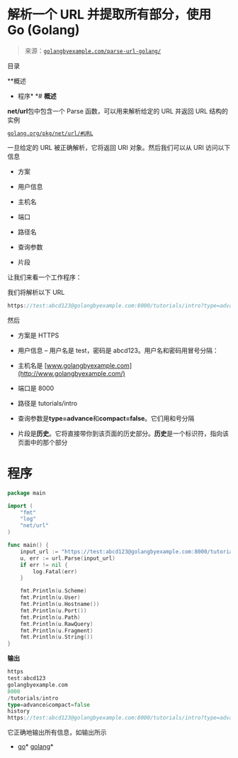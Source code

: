 <!--yml

分类：未分类

日期：2024-10-13 06:40:21

-->

# 解析一个 URL 并提取所有部分，使用 Go (Golang)

> 来源：[`golangbyexample.com/parse-url-golang/`](https://golangbyexample.com/parse-url-golang/)

目录

**概述

+   程序*  *# **概述**

**net/url**包中包含一个 Parse 函数，可以用来解析给定的 URL 并返回 URL 结构的实例

[`golang.org/pkg/net/url/#URL`](https://golang.org/pkg/net/url/#URL)

一旦给定的 URL 被正确解析，它将返回 URI 对象。然后我们可以从 URI 访问以下信息

+   方案

+   用户信息

+   主机名

+   端口

+   路径名

+   查询参数

+   片段

让我们来看一个工作程序：

我们将解析以下 URL

```go
https://test:abcd123@golangbyexample.com:8000/tutorials/intro?type=advance&compact=false#history
```

然后

+   方案是 HTTPS

+   用户信息 – 用户名是 test，密码是 abcd123。用户名和密码用冒号分隔：

+   主机名是 [www.golangbyexample.com](http://www.golangbyexample.com/)

+   端口是 8000

+   路径是 tutorials/intro

+   查询参数是**type=advance**和**compact=false**。它们用和号分隔

+   片段是**历史**。它将直接带你到该页面的历史部分。**历史**是一个标识符，指向该页面中的那个部分

# **程序**

```go
package main

import (
	"fmt"
	"log"
	"net/url"
)

func main() {
	input_url := "https://test:abcd123@golangbyexample.com:8000/tutorials/intro?type=advance&compact=false#history"
	u, err := url.Parse(input_url)
	if err != nil {
		log.Fatal(err)
	}

	fmt.Println(u.Scheme)
	fmt.Println(u.User)
	fmt.Println(u.Hostname())
	fmt.Println(u.Port())
	fmt.Println(u.Path)
	fmt.Println(u.RawQuery)
	fmt.Println(u.Fragment)
	fmt.Println(u.String())
}
```

**输出**

```go
https
test:abcd123
golangbyexample.com
8000
/tutorials/intro
type=advance&compact=false
history
https://test:abcd123@golangbyexample.com:8000/tutorials/intro?type=advance&compact=false#history
```

它正确地输出所有信息，如输出所示

+   [go](https://golangbyexample.com/tag/go/)*   [golang](https://golangbyexample.com/tag/golang/)*
